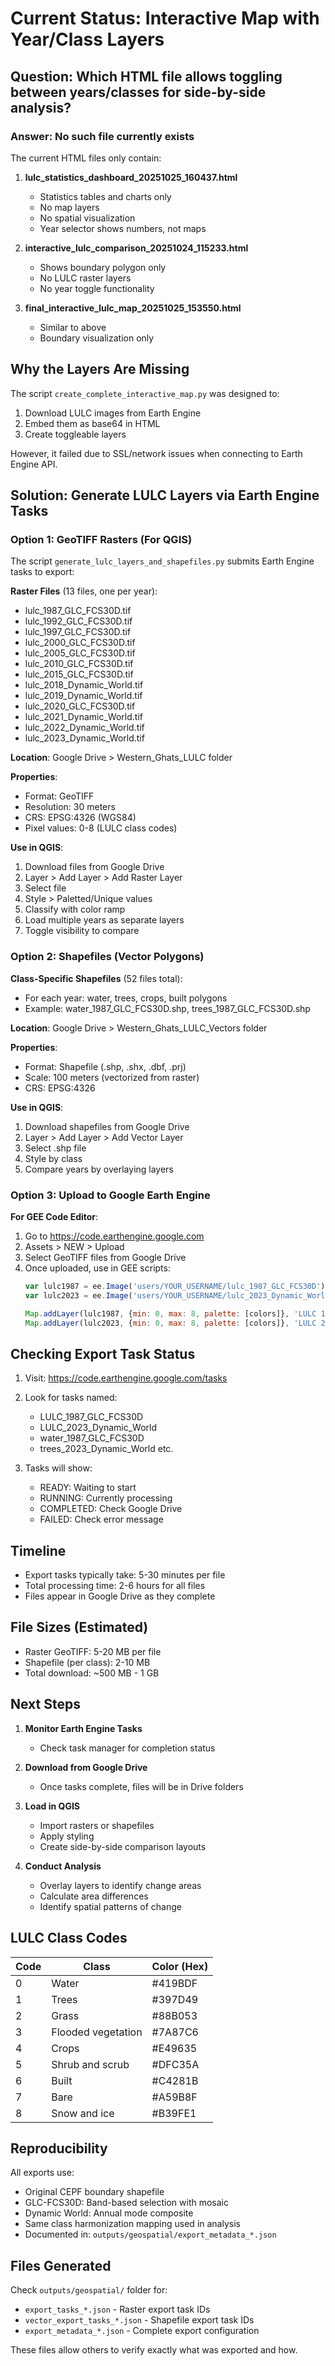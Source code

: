 # Current Status: Interactive Map with Year/Class Layers

## Question: Which HTML file allows toggling between years/classes for side-by-side analysis?

### Answer: No such file currently exists

The current HTML files only contain:

1. **lulc_statistics_dashboard_20251025_160437.html**
   - Statistics tables and charts only
   - No map layers
   - No spatial visualization
   - Year selector shows numbers, not maps

2. **interactive_lulc_comparison_20251024_115233.html**
   - Shows boundary polygon only
   - No LULC raster layers
   - No year toggle functionality

3. **final_interactive_lulc_map_20251025_153550.html**
   - Similar to above
   - Boundary visualization only

## Why the Layers Are Missing

The script `create_complete_interactive_map.py` was designed to:
1. Download LULC images from Earth Engine
2. Embed them as base64 in HTML
3. Create toggleable layers

However, it failed due to SSL/network issues when connecting to Earth Engine API.

## Solution: Generate LULC Layers via Earth Engine Tasks

### Option 1: GeoTIFF Rasters (For QGIS)

The script `generate_lulc_layers_and_shapefiles.py` submits Earth Engine tasks to export:

**Raster Files** (13 files, one per year):
- lulc_1987_GLC_FCS30D.tif
- lulc_1992_GLC_FCS30D.tif
- lulc_1997_GLC_FCS30D.tif
- lulc_2000_GLC_FCS30D.tif
- lulc_2005_GLC_FCS30D.tif
- lulc_2010_GLC_FCS30D.tif
- lulc_2015_GLC_FCS30D.tif
- lulc_2018_Dynamic_World.tif
- lulc_2019_Dynamic_World.tif
- lulc_2020_GLC_FCS30D.tif
- lulc_2021_Dynamic_World.tif
- lulc_2022_Dynamic_World.tif
- lulc_2023_Dynamic_World.tif

**Location**: Google Drive > Western_Ghats_LULC folder

**Properties**:
- Format: GeoTIFF
- Resolution: 30 meters
- CRS: EPSG:4326 (WGS84)
- Pixel values: 0-8 (LULC class codes)

**Use in QGIS**:
1. Download files from Google Drive
2. Layer > Add Layer > Add Raster Layer
3. Select file
4. Style > Paletted/Unique values
5. Classify with color ramp
6. Load multiple years as separate layers
7. Toggle visibility to compare

### Option 2: Shapefiles (Vector Polygons)

**Class-Specific Shapefiles** (52 files total):
- For each year: water, trees, crops, built polygons
- Example: water_1987_GLC_FCS30D.shp, trees_1987_GLC_FCS30D.shp

**Location**: Google Drive > Western_Ghats_LULC_Vectors folder

**Properties**:
- Format: Shapefile (.shp, .shx, .dbf, .prj)
- Scale: 100 meters (vectorized from raster)
- CRS: EPSG:4326

**Use in QGIS**:
1. Download shapefiles from Google Drive
2. Layer > Add Layer > Add Vector Layer
3. Select .shp file
4. Style by class
5. Compare years by overlaying layers

### Option 3: Upload to Google Earth Engine

**For GEE Code Editor**:
1. Go to https://code.earthengine.google.com
2. Assets > NEW > Upload
3. Select GeoTIFF files from Google Drive
4. Once uploaded, use in GEE scripts:
   ```javascript
   var lulc1987 = ee.Image('users/YOUR_USERNAME/lulc_1987_GLC_FCS30D');
   var lulc2023 = ee.Image('users/YOUR_USERNAME/lulc_2023_Dynamic_World');
   
   Map.addLayer(lulc1987, {min: 0, max: 8, palette: [colors]}, 'LULC 1987');
   Map.addLayer(lulc2023, {min: 0, max: 8, palette: [colors]}, 'LULC 2023');
   ```

## Checking Export Task Status

1. Visit: https://code.earthengine.google.com/tasks
2. Look for tasks named:
   - LULC_1987_GLC_FCS30D
   - LULC_2023_Dynamic_World
   - water_1987_GLC_FCS30D
   - trees_2023_Dynamic_World
   etc.

3. Tasks will show:
   - READY: Waiting to start
   - RUNNING: Currently processing
   - COMPLETED: Check Google Drive
   - FAILED: Check error message

## Timeline

- Export tasks typically take: 5-30 minutes per file
- Total processing time: 2-6 hours for all files
- Files appear in Google Drive as they complete

## File Sizes (Estimated)

- Raster GeoTIFF: 5-20 MB per file
- Shapefile (per class): 2-10 MB
- Total download: ~500 MB - 1 GB

## Next Steps

1. **Monitor Earth Engine Tasks**
   - Check task manager for completion status

2. **Download from Google Drive**
   - Once tasks complete, files will be in Drive folders

3. **Load in QGIS**
   - Import rasters or shapefiles
   - Apply styling
   - Create side-by-side comparison layouts

4. **Conduct Analysis**
   - Overlay layers to identify change areas
   - Calculate area differences
   - Identify spatial patterns of change

## LULC Class Codes

| Code | Class | Color (Hex) |
|------|-------|-------------|
| 0 | Water | #419BDF |
| 1 | Trees | #397D49 |
| 2 | Grass | #88B053 |
| 3 | Flooded vegetation | #7A87C6 |
| 4 | Crops | #E49635 |
| 5 | Shrub and scrub | #DFC35A |
| 6 | Built | #C4281B |
| 7 | Bare | #A59B8F |
| 8 | Snow and ice | #B39FE1 |

## Reproducibility

All exports use:
- Original CEPF boundary shapefile
- GLC-FCS30D: Band-based selection with mosaic
- Dynamic World: Annual mode composite
- Same class harmonization mapping used in analysis
- Documented in: `outputs/geospatial/export_metadata_*.json`

## Files Generated

Check `outputs/geospatial/` folder for:
- `export_tasks_*.json` - Raster export task IDs
- `vector_export_tasks_*.json` - Shapefile export task IDs
- `export_metadata_*.json` - Complete export configuration

These files allow others to verify exactly what was exported and how.
